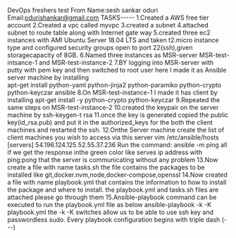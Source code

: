 DevOps freshers test
From 
Name:sesh sankar oduri
Email:odurishankar@gmail.com
TASKS-----
1.Created a AWS free tier account 
2.Created a vpc called myvpc
3.created a subnet
4.attached subnet to route table along with Internet gate way
5.created three ec2 instances with AMI Ubuntu Server 18.04 LTS and taken t2.micro instance type  and configured security groups open to port 22(ssh),given storagecapacity of 8GB.
6.Named three instances as MSR-server MSR-test-intsance-1 and MSR-test-instance-2
7.BY logging into MSR-server with putty with pem key and then switched to root user here I made it as Ansible server machine by installing  
apt-get install python-yaml python-jinja2 python-paramiko python-crypto python-keyczar ansible
8.On MSR-test-instance-1 I made it has client by installing
apt-get install -y python-crypto python-keyczar
9.Repeated the same steps on MSR-test-instance-2
10.created the keypair on the server machine by ssh-keygen-t rsa
11.once the key is generated copied the public key(id_rsa.pub) and put it in the authorized_keys for the both the client machines and restarted the ssh.
12.Onthe Server machine 
   create the list of client machines you wish to access via this server
   vim /etc/ansible/hosts
   [servers]
   54.196.124.125
   52.55.37.236
   Run the command: ansible -m ping all
  if we get the response inthe green color like serves ip address with ping:pong
  that the server is communicating without any problem
13.Now create a file with name tasks.sh
   the file contains the packages to be installed like git,docker.nvm,node,docker-compose,openssl
14.Now created a file with name playbook.yml that contains the information to how to install the package and where to install.
the playbook.yml and tasks.sh files are  attached please go through them
15.Ansible-playbook command can be executed to run the playbook.yml file as below
ansible-playbook -k -K playbook.yml
the -k -K switches allow us to be able to use ssh key and passwordless sudo.
Every playbook configuration begins with triple dash (---)

